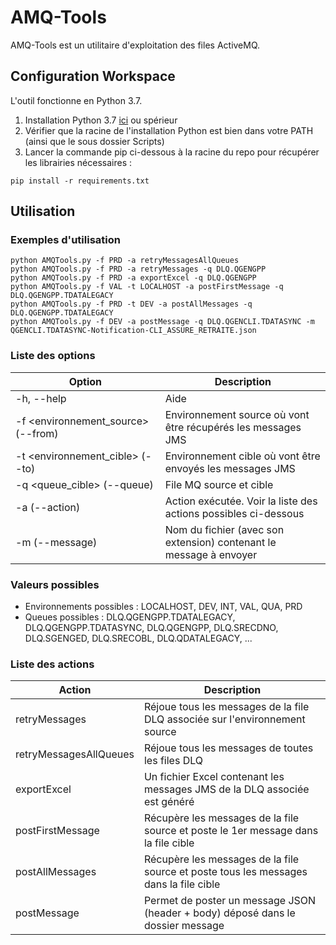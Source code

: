 # AMQ-Tools

AMQ-Tools est un utilitaire d'exploitation des files ActiveMQ.

## Configuration Workspace

L'outil fonctionne en Python 3.7.

1. Installation Python 3.7 [ici](https://www.python.org/downloads/release/python-374/) ou spérieur 
2. Vérifier que la racine de l'installation Python est bien dans votre PATH (ainsi que le sous dossier Scripts)
2. Lancer la commande pip ci-dessous à la racine du repo pour récupérer les librairies nécessaires :


```
pip install -r requirements.txt
```

## Utilisation

### Exemples d'utilisation

```
python AMQTools.py -f PRD -a retryMessagesAllQueues
python AMQTools.py -f PRD -a retryMessages -q DLQ.QGENGPP
python AMQTools.py -f PRD -a exportExcel -q DLQ.QGENGPP
python AMQTools.py -f VAL -t LOCALHOST -a postFirstMessage -q DLQ.QGENGPP.TDATALEGACY
python AMQTools.py -f PRD -t DEV -a postAllMessages -q DLQ.QGENGPP.TDATALEGACY
python AMQTools.py -f DEV -a postMessage -q DLQ.QGENCLI.TDATASYNC -m QGENCLI.TDATASYNC-Notification-CLI_ASSURE_RETRAITE.json
```


### Liste des options

| Option                              | Description                                                         |
|-------------------------------------|---------------------------------------------------------------------|
| -h, --help                          | Aide                                                                |
| -f <environnement_source> (--from)  | Environnement source où vont être récupérés les messages JMS        |
| -t <environnement_cible> (--to)     | Environnement cible où vont être envoyés les messages JMS           |
| -q <queue_cible> (--queue)          | File MQ source et cible                                             |
| -a <action> (--action)              | Action exécutée. Voir la liste des actions possibles ci-dessous     |
| -m <message> (--message)            | Nom du fichier (avec son extension) contenant le message à envoyer  |

### Valeurs possibles

- Environnements possibles : LOCALHOST, DEV, INT, VAL, QUA, PRD
- Queues possibles : DLQ.QGENGPP.TDATALEGACY, DLQ.QGENGPP.TDATASYNC, DLQ.QGENGPP, DLQ.SRECDNO, DLQ.SGENGED, DLQ.SRECOBL, DLQ.QDATALEGACY, ...

### Liste des actions

| Action                 | Description                                                                           |
|------------------------|---------------------------------------------------------------------------------------|
| retryMessages          | Réjoue tous les messages de la file DLQ associée sur l'environnement source           |
| retryMessagesAllQueues | Réjoue tous les messages de toutes les files DLQ                                      |
| exportExcel            | Un fichier Excel contenant les messages JMS de la DLQ associée est généré             |
| postFirstMessage       | Récupère les messages de la file source et poste le 1er message dans la file cible    |
| postAllMessages        | Récupère les messages de la file source et poste tous les messages dans la file cible |
| postMessage            | Permet de poster un message JSON (header + body) déposé dans le dossier message       |
